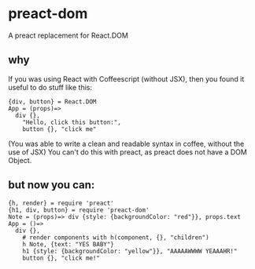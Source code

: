# preact-dom
A preact replacement for React.DOM   
## why
If you was using React with Coffeescript (without JSX), then you found it useful to do stuff like this:
```
{div, button} = React.DOM
App = (props)=>
  div {}, 
    "Hello, click this button:",
    button {}, "click me"
```
(You was able to write a clean and readable syntax in coffee, without the use of JSX)
You can't do this with preact, as preact does not have a DOM Object.

## but now you can:
```
{h, render} = require 'preact'
{h1, div, button} = require 'preact-dom'
Note = (props)=> div {style: {backgroundColor: "red"}}, props.text
App = ()=>
  div {},
    # render components with h(component, {}, "children")
    h Note, {text: "YES BABY"}
    h1 {style: {backgroundColor: "yellow"}}, "AAAAAWWWW YEAAAHR!"
    button {}, "click me!"
```
